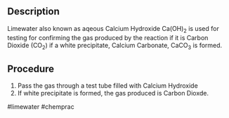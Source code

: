 ## Description
Limewater also known as aqeous Calcium Hydroxide Ca(OH)<sub>2</sub> is used for testing for confirming the gas produced by the reaction if it is Carbon Dioxide (CO<sub>2</sub>) if a white precipitate, Calcium Carbonate, CaCO<sub>3</sub> is formed.

## Procedure
1) Pass the gas through a test tube filled with Calcium Hydroxide
2) If white precipitate is formed, the gas produced is Carbon Dioxde.

#limewater
#chemprac 